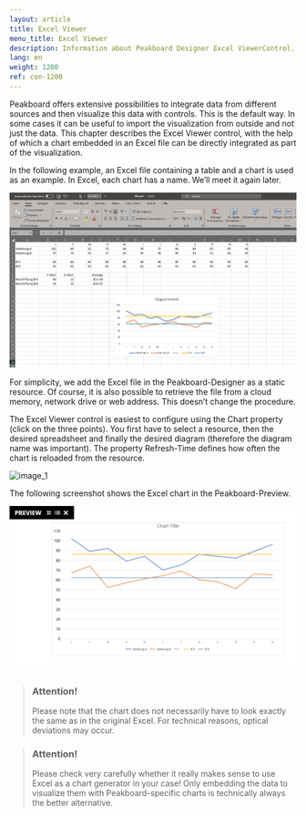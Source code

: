 ```yaml
---
layout: article
title: Excel Viewer
menu_title: Excel Viewer
description: Information about Peakboard Designer Excel ViewerControl.
lang: en
weight: 1200
ref: con-1200
---
```


Peakboard offers extensive possibilities to integrate data from different sources and then visualize this data with controls. This is the default way. In some cases it can be useful to import the visualization from outside and not just the data. This chapter describes the Excel Viewer control, with the help of which a chart embedded in an Excel file can be directly integrated as part of the visualization.

In the following example, an Excel file containing a table and a chart is used as an example. In Excel, each chart has a name. We’ll meet it again later.

![image_1](/assets/images/Controls/Excel-Viewer/Controls_ExcelViewer_01.png)

For simplicity, we add the Excel file in the Peakboard-Designer as a static resource. Of course, it is also possible to retrieve the file from a cloud memory, network drive or web address. This doesn’t change the procedure.

The Excel Viewer control is easiest to configure using the Chart property (click on the three points). You first have to select a resource, then the desired spreadsheet and finally the desired diagram (therefore the diagram name was important). The property Refresh-Time defines how often the chart is reloaded from the resource.

![image_1](/assets/images/Controls/Excel-Viewer/Controls_ExcelViewer_02.png)

The following screenshot shows the Excel chart in the Peakboard-Preview.

![image_1](/assets/images/Controls/Excel-Viewer/Controls_ExcelViewer_03.png)

> ### Attention!
>
> Please note that the chart does not necessarily have to look exactly the same as in the original Excel. For technical reasons, optical deviations may occur.

> ### Attention!
>
>Please check very carefully whether it really makes sense to use Excel as a chart generator in your case! Only embedding the data to visualize them with Peakboard-specific charts is technically always the better alternative.
